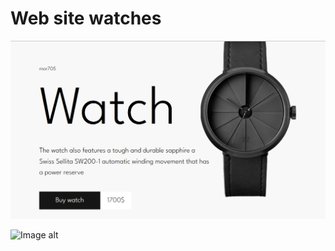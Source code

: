 # Web site watches
![Иллюстрация к проекту](https://github.com/Rinat7002/watch-web/blob/main/main-page.png)

![Image alt](https://github.com/{Rinat7002}/{watch-web}/raw/{main}/{path}/main-page.png)
